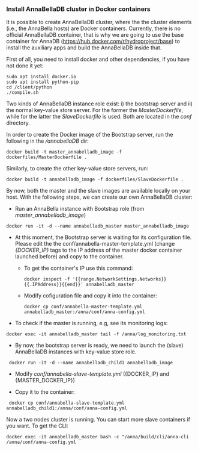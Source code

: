 ### Install AnnaBellaDB cluster in Docker containers

It is possible to create AnnaBellaDB cluster, where the the cluster elements (i.e., the AnnaBella hosts) are Docker containers.
Currently, there is no official AnnaBellaDB container, that is why we are going to use the base container for AnnaDB (https://hub.docker.com/r/hydroproject/base) to install the auxiliary apps and build the AnnaBellaDB inside that. 

First of all, you need to install docker and other dependencies, if you have not done it yet:
```
sudo apt install docker.io
sudo apt install python-pip
cd /client/python
./compile.sh 
```

Two kinds of AnnaBellaDB instance role exist: i) the bootstrap server and ii) the normal key-value store server. 
For the former the _MasterDockerfile_, while for the latter the _SlaveDockerfile_ is used. Both are located in the _conf_ directory.

In order to create the Docker image of the Bootstrap server, run the following in the _/annabellaDB_ dir:
```
docker build -t master_annabelladb_image -f dockerfiles/MasterDockerfile .
```

Similarly, to create the other key-value store servers, run:
```
docker build -t annabelladb_image -f dockerfiles/SlaveDockerfile .
```

By now, both the master and the slave images are available locally on your host. With the following steps, we can create our own AnnaBellaDB cluster:
* Run an AnnaBella instance with Bootstrap role (from _master_annabelladb_image_)
```
docker run -it -d --name annabelladb_master master_annabelladb_image
```
* At this moment, the Bootstrap server is waiting for its configuration file. Please edit the the conf/annabella-master-template.yml (change _{DOCKER_IP}_ tags to the IP address of the master docker container launched before) and copy to the container.
    * To get the container's IP use this command:
        ```
        docker inspect -f '{{range.NetworkSettings.Networks}}{{.IPAddress}}{{end}}' annabelladb_master
        ```
    * Modify cofiguration file and copy it into the container:
        ```
        docker cp conf/annabella-master-template.yml annabelladb_master:/anna/conf/anna-config.yml
        ```

* To check if the master is running, e.g, see its monitoring logs:
```
docker exec -it annabelladb_master tail -f /anna/log_monitoring.txt 
```

* By now, the bootstrap server is ready, we need to launch the (slave) AnnaBellaDB instances with key-value store role.
```
 docker run -it -d --name annabelladb_child1 annabelladb_image
```

* Modify _conf/annabella-slave-template.yml_ ({DOCKER_IP} and {MASTER_DOCKER_IP})

* Copy it to the container:
```
 docker cp conf/annabella-slave-template.yml annabelladb_child1:/anna/conf/anna-config.yml
```

Now a two nodes cluster is running. You can start more slave containers if you want. To get the CLI:
```
docker exec -it annabelladb_master bash -c "/anna/build/cli/anna-cli /anna/conf/anna-config.yml
